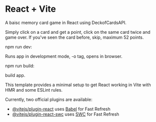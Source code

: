 # React + Vite

A baisc memory card game in React using DeckofCardsAPI.

Simply click on a card and get a point, click on the same card twice and game over. If you've seen the card before, skip, maximum 52 points.

npm run dev:

Runs app in development mode, -o tag, opens in browser.

npm run build:

build app.

This template provides a minimal setup to get React working in Vite with HMR and some ESLint rules.

Currently, two official plugins are available:

- [@vitejs/plugin-react](https://github.com/vitejs/vite-plugin-react/blob/main/packages/plugin-react/README.md) uses [Babel](https://babeljs.io/) for Fast Refresh
- [@vitejs/plugin-react-swc](https://github.com/vitejs/vite-plugin-react-swc) uses [SWC](https://swc.rs/) for Fast Refresh
